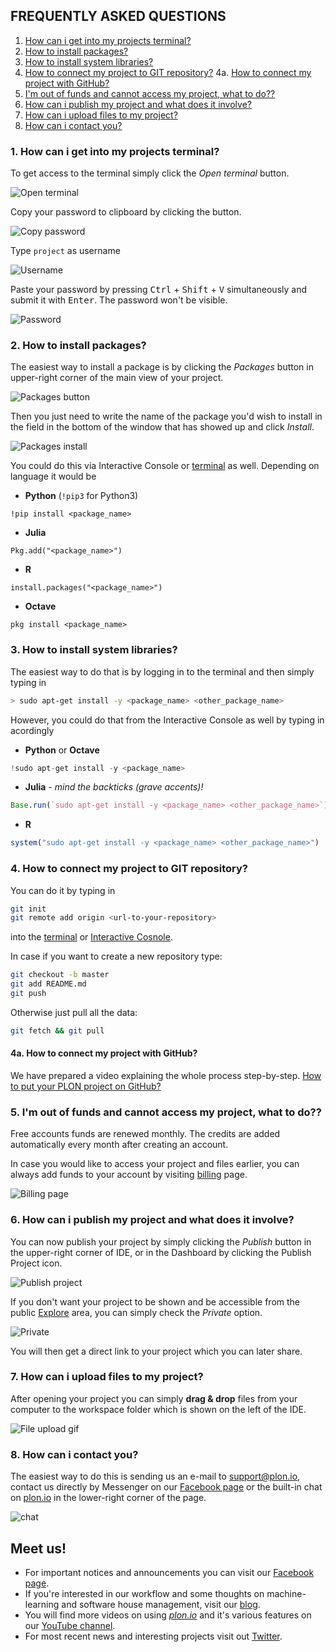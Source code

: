 ## FREQUENTLY ASKED QUESTIONS
1. [How can i get into my projects terminal?][1]
2. [How to install packages?][2]
3. [How to install system libraries?][3]
4. [How to connect my project to GIT repository?][4]
4a. [How to connect my project with GitHub?][4a]
5. [I'm out of funds and cannot access my project, what to do??][5]
6. [How can i publish my project and what does it involve?][6]
7. [How can i upload files to my project?][7]
8. [How can i contact you?][8]

### 1. How can i get into my projects terminal?

To get access to the terminal simply click the _Open terminal_ button.

![Open terminal](/images/terminal.png)

Copy your password to clipboard by clicking the button.

![Copy password](/images/terminal1.png)

Type `project` as username

![Username](/images/terminal2.png)

Paste your password by pressing <kbd>Ctrl</kbd> + <kbd>Shift</kbd> +  <kbd>V</kbd> simultaneously and submit it with <kbd>Enter</kbd>. The password won't be visible.

![Password](/images/terminal3.png)

### 2. How to install packages?

The easiest way to install a package is by clicking the _Packages_ button in upper-right corner of the main view of your project. 

![Packages button](/images/packages.png)

Then you just need to write the name of the package you'd wish to install in the field in the bottom of the window that has showed up and click _Install_. 

![Packages install](/images/packages2.png)


You could do this via Interactive Console or [terminal][1] as well. Depending on language it would be 
- **Python** (`!pip3` for Python3)
```
!pip install <package_name>
``` 
- **Julia**
```
Pkg.add("<package_name>")
```
- **R**
```
install.packages("<package_name>")
```
- **Octave**
```
pkg install <package_name>
```


### 3. How to install system libraries?

The easiest way to do that is by logging in to the terminal and then simply typing in 

```sh
> sudo apt-get install -y <package_name> <other_package_name>
```


However, you could do that from the Interactive Console as well by typing in acordingly 
- **Python** or **Octave**
```python
!sudo apt-get install -y <package_name>
```
- **Julia** - *mind the backticks (grave accents)!*
```julia
Base.run(`sudo apt-get install -y <package_name> <other_package_name>`)
``` 
- **R**
```R
system("sudo apt-get install -y <package_name> <other_package_name>")
```


### 4. How to connect my project to GIT repository?

You can do it by typing in 
```sh
git init
git remote add origin <url-to-your-repository>
``` 
into the [terminal][1] or [Interactive Cosnole][3].

In case if you want to create a new repository type:
```sh
git checkout -b master
git add README.md
git push
```

Otherwise just pull all the data:
```sh
git fetch && git pull
```


#### 4a. How to connect my project with GitHub?

We have prepared a video explaining the whole process step-by-step. 
[How to put your PLON project on GitHub?](https://www.youtube.com/watch?v=FmFIYYGKeXc)


### 5. I'm out of funds and cannot access my project, what to do??

Free accounts funds are renewed monthly. The credits are added automatically every month after creating an account. 

In case you would like to access your project and files earlier, you can always add funds to your account by visiting [billing](https://app.plon.io/dashboard/billing) page.

![Billing page](/images/billing.png)


### 6. How can i publish my project and what does it involve?

You can now publish your project by simply clicking the _Publish_ button in the upper-right corner of IDE, or in the Dashboard by clicking the Publish Project icon. 

![Publish project](/images/publish.png)

If you don't want your project to be shown and be accessible from the public [Explore](https://plon.io/explore) area, you can simply check the _Private_ option. 

![Private](/images/publish1.png)

You will then get a direct link to your project which you can later share.


### 7. How can i upload files to my project?

After opening your project you can simply **drag & drop** files from your computer to the workspace folder which is shown on the left of the IDE.

![File upload gif](/images/file_upload.gif)

### 8. How can i contact you?

The easiest way to do this is sending us an e-mail to [support@plon.io](support@plon.io),
contact us directly by Messenger on our [Facebook page](https://www.facebook.com/plonsci) or 
the built-in chat on [plon.io](https://plon.io) in the lower-right corner of the page. 

![chat](/images/chat.png) 


## Meet us!
- For important notices and announcements you can visit our [Facebook page](https://www.facebook.com/plonsci). 
- If you're interested in our workflow and some thoughts on machine-learning and software house management, visit our [blog](http://ermlab.com/blog/).
- You will find more videos on using [*plon.io*](https://plon.io/) and it's various features on our [YouTube channel](https://www.youtube.com/channel/UCgXErw2D2ZarzNybmlYRYTA).
- For most recent news and interesting projects visit out [Twitter](https://twitter.com/plon_io).


[1]:#1-how-can-i-get-into-my-projects-terminal
[2]:#2-how-to-install-packages
[3]:#3-how-to-install-system-libraries
[4]:#4-how-to-connect-my-project-to-git-repository
[4a]:#4a-how-to-connect-my-project-with-github
[5]:#5-im-out-of-funds-and-cannot-access-my-project-what-to-do
[6]:#6-how-can-i-publish-my-project-and-what-does-it-involve
[7]:#7-how-can-i-upload-files-to-my-project
[8]:#8-how-can-i-contact-you
